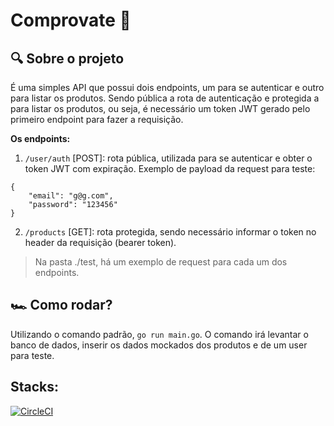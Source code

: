 # Comprovate :closed_lock_with_key:

## :mag: Sobre o projeto

É uma simples API que possui dois endpoints, um para se autenticar e outro para listar os produtos. Sendo pública a rota de autenticação e protegida a para listar os produtos, ou seja, é necessário um token JWT gerado pelo primeiro endpoint para fazer a requisição.

**Os endpoints:**
1. `/user/auth` [POST]: rota pública, utilizada para se autenticar e obter o token JWT com expiração.
Exemplo de payload da request para teste:
```
{
    "email": "g@g.com",
    "password": "123456"
}
```

2. `/products` [GET]: rota protegida, sendo necessário informar o token no header da requisição (bearer token).

> Na pasta ./test, há um exemplo de request para cada um dos endpoints.

## :racing_car: Como rodar?

Utilizando o comando padrão, `go run main.go`. O comando irá levantar o banco de dados, inserir os dados mockados dos produtos e de um user para teste.

## Stacks:
[![CircleCI](https://dl.circleci.com/status-badge/img/gh/marcopollivier/go-simple-icons/tree/main.svg?style=svg)](https://dl.circleci.com/status-badge/redirect/gh/marcopollivier/go-simple-icons/tree/main)
